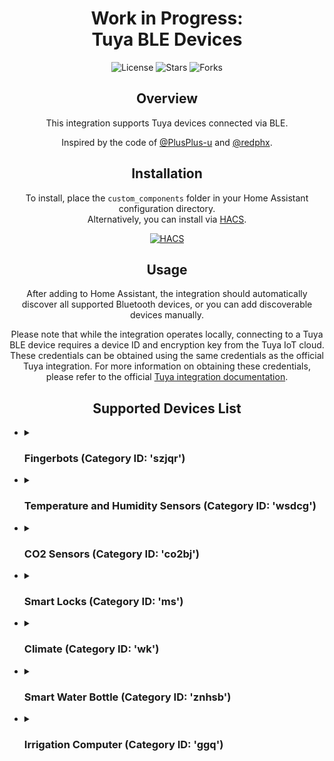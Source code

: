 <h1 align="center">Work in Progress: <br>Tuya BLE Devices</h1>

<p align="center">
  <img src="https://img.shields.io/github/license/SupaHotMoj0/tuya_ble?style=flat-square" alt="License">
  <img src="https://img.shields.io/github/stars/SupaHotMoj0/tuya_ble?style=flat-square" alt="Stars">
  <img src="https://img.shields.io/github/forks/SupaHotMoj0/tuya_ble?style=flat-square" alt="Forks">
</p>

<h2 align="center">Overview</h2>

<p align="center">
  This integration supports Tuya devices connected via BLE.
</p>
<p align="center">
  Inspired by the code of <a href="https://github.com/PlusPlus-ua/ha_tuya_ble">@PlusPlus-u</a> and <a href="https://github.com/redphx/poc-tuya-ble-fingerbot">@redphx</a>.
</p>

<h2 align="center">Installation</h2>

<p align="center">
  To install, place the <code>custom_components</code> folder in your Home Assistant configuration directory. <br>Alternatively, you can install via <a href="https://hacs.xyz/">HACS</a>.
</p>

<p align="center">
  <a href="https://my.home-assistant.io/redirect/hacs_repository/?owner=SupaHotMoj0&repository=tuya_ble&category=integration">
    <img src="https://my.home-assistant.io/badges/hacs_repository.svg" alt="HACS">
  </a>
</p>

<h2 align="center">Usage</h2>

<p align="center">
  After adding to Home Assistant, the integration should automatically discover all supported Bluetooth devices, or you can add discoverable devices manually.
</p>

<p align="center">
  Please note that while the integration operates locally, connecting to a Tuya BLE device requires a device ID and encryption key from the Tuya IoT cloud. These credentials can be obtained using the same credentials as the official Tuya integration. For more information on obtaining these credentials, please refer to the official <a href="https://www.home-assistant.io/integrations/tuya/">Tuya integration documentation</a>.
</p>

<h2 align="center">Supported Devices List</h2>

  <ul>
    <li>
      <details>
        <summary><h3>Fingerbots (Category ID: 'szjqr')</h3></summary>
        <ul>
          <li>Fingerbot (Product IDs: 'ltak7e1p', 'y6kttvd6', 'yrnk7mnn', 'nvr2rocq', 'bnt7wajf', 'rvdceqjh', '5xhbk964'): The original device, powered by a CR2 battery.</li>
          <li>Adaprox Fingerbot (Product ID: 'y6kttvd6'): Features a built-in battery with USB type C charging.</li>
          <li>Fingerbot Plus (Product IDs: 'blliqpsj', 'ndvkgsrm', 'yiihr7zh', 'neq16kgd'): Almost the same as the original, with a sensor button for manual control.</li>
          <li>CubeTouch 1s (Product ID: '3yqdo5yt'): Features a built-in battery with USB type C charging.</li>
          <li>CubeTouch II (Product ID: 'xhf790if'): Features a built-in battery with USB type C charging.</li>
        </ul>
        <p>All features are available in Home Assistant. Programming (series of actions) is implemented for the Fingerbot Plus. Exposed entities include 'Program' (switch), 'Repeat forever', 'Repeats count', 'Idle position', and 'Program' (text). The format of the program text is: 'position[/time];...' where the position is in percentages and optional time is in seconds (zero if missing).</p>
      </details>
    </li>
    <li>
      <details>
        <summary><h3>Temperature and Humidity Sensors (Category ID: 'wsdcg')</h3></summary>
        <ul>
          <li>Soil Moisture Sensor (Product ID: 'ojzlzzsw').</li>
        </ul>
      </details>
    </li>
    <li>
      <details>
        <summary><h3>CO2 Sensors (Category ID: 'co2bj')</h3></summary>
        <ul>
          <li>CO2 Detector (Product ID: '59s19z5m').</li>
        </ul>
      </details>
    </li>
    <li>
      <details>
        <summary><h3>Smart Locks (Category ID: 'ms')</h3></summary>
        <ul>
          <li>Smart Lock (Product IDs: 'ludzroix', 'isk2p555').</li>
        </ul>
      </details>
    </li>
    <li>
      <details>
        <summary><h3>Climate (Category ID: 'wk')</h3></summary>
        <ul>
          <li>Thermostatic Radiator Valve (Product IDs: 'drlajpqc', 'nhj2j7su').</li>
        </ul>
      </details>
    </li>
    <li>
      <details>
        <summary><h3>Smart Water Bottle (Category ID: 'znhsb')</h3></summary>
        <ul>
          <li>Smart Water Bottle (Product ID: 'cdlandip').</li>
        </ul>
      </details>
    </li>
    <li>
      <details>
        <summary><h3>Irrigation Computer (Category ID: 'ggq')</h3></summary>
        <ul>
          <li>Irrigation Computer (Product ID: '6pahkcau').</li>
        </ul>
      </details>
    </li>
  </ul>
</details>
